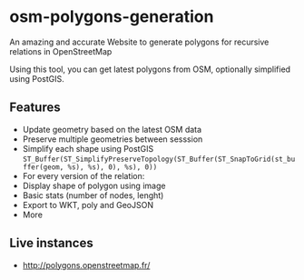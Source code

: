 osm-polygons-generation
=======================

An amazing and accurate Website to generate polygons for recursive relations in OpenStreetMap

Using this tool, you can get latest polygons from OSM, optionally simplified using PostGIS.

## Features
* Update geometry based on the latest OSM data
* Preserve multiple geometries between sesssion
* Simplify each shape using PostGIS ``ST_Buffer(ST_SimplifyPreserveTopology(ST_Buffer(ST_SnapToGrid(st_buffer(geom, %s), %s), 0), %s), 0))``
* For every version of the relation:
 * Display shape of polygon using image
 * Basic stats (number of nodes, lenght)
 * Export to WKT, poly and GeoJSON
* More

## Live instances

* http://polygons.openstreetmap.fr/
